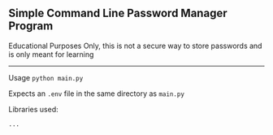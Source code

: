 ## Simple Command Line Password Manager Program

Educational Purposes Only, this is not a secure way to store passwords and is only meant for learning

---
Usage `python main.py`

Expects an `.env` file in the same directory as `main.py`

Libraries used:
```
...
```